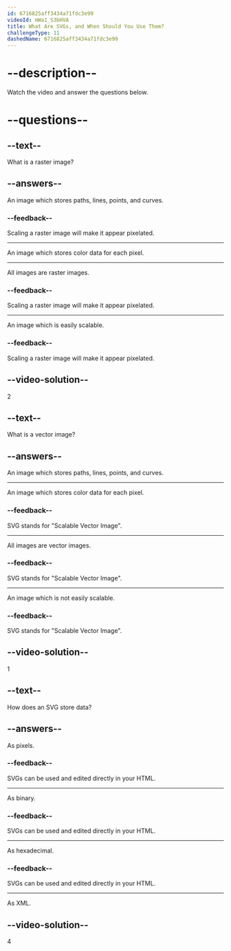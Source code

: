 ```yaml
---
id: 6716825aff3434a71fdc3e99
videoId: mWa1_S3bHVA
title: What Are SVGs, and When Should You Use Them?
challengeType: 11
dashedName: 6716825aff3434a71fdc3e99
---
```


# --description--

Watch the video and answer the questions below.

# --questions--

## --text--

What is a raster image?

## --answers--

An image which stores paths, lines, points, and curves.

### --feedback--

Scaling a raster image will make it appear pixelated.

---

An image which stores color data for each pixel.

---

All images are raster images.

### --feedback--

Scaling a raster image will make it appear pixelated.

---

An image which is easily scalable.

### --feedback--

Scaling a raster image will make it appear pixelated.

## --video-solution--

2

## --text--

What is a vector image?

## --answers--

An image which stores paths, lines, points, and curves.

---

An image which stores color data for each pixel.

### --feedback--

SVG stands for "Scalable Vector Image".

---

All images are vector images.

### --feedback--

SVG stands for "Scalable Vector Image".

---

An image which is not easily scalable.

### --feedback--

SVG stands for "Scalable Vector Image".

## --video-solution--

1

## --text--

How does an SVG store data?

## --answers--

As pixels.

### --feedback--

SVGs can be used and edited directly in your HTML.

---

As binary.

### --feedback--

SVGs can be used and edited directly in your HTML.

---

As hexadecimal.

### --feedback--

SVGs can be used and edited directly in your HTML.

---

As XML.

## --video-solution--

4

